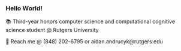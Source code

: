 ### Hello World!
<p>📚 Third-year honors computer science and computational cognitive science student @ Rutgers University</p>
<p>📧 Reach me @ (848) 202-6795 or aidan.andrucyk@rutgers.edu </p>

